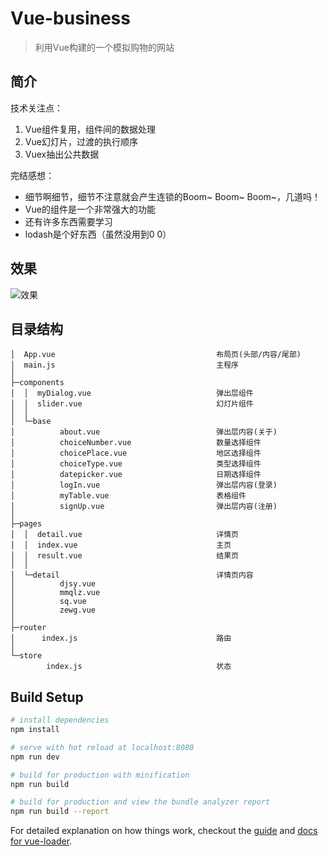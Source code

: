 # Vue-business

> 利用Vue构建的一个模拟购物的网站

## 简介
技术关注点：
1. Vue组件复用，组件间的数据处理
2. Vue幻灯片，过渡的执行顺序
3. Vuex抽出公共数据

完结感想：  
 * 细节啊细节，细节不注意就会产生连锁的Boom~ Boom~ Boom~，几道吗！
 * Vue的组件是一个非常强大的功能
 * 还有许多东西需要学习
 * lodash是个好东西（虽然没用到0 0）

## 效果
![效果](./move.gif)

## 目录结构
```
│  App.vue                                    布局页(头部/内容/尾部)
│  main.js                                    主程序
│
├─components
│  │  myDialog.vue                            弹出层组件     
│  │  slider.vue                              幻灯片组件
│  │
│  └─base
│          about.vue                          弹出层内容(关于)
│          choiceNumber.vue                   数量选择组件
│          choicePlace.vue                    地区选择组件
│          choiceType.vue                     类型选择组件
│          datepicker.vue                     日期选择组件
│          logIn.vue                          弹出层内容(登录)
│          myTable.vue                        表格组件
│          signUp.vue                         弹出层内容(注册)
│
├─pages
│  │  detail.vue                              详情页
│  │  index.vue                               主页
│  │  result.vue                              结果页
│  │
│  └─detail                                   详情页内容
│          djsy.vue
│          mmqlz.vue
│          sq.vue
│          zewg.vue
│
├─router
│      index.js                               路由
│
└─store
        index.js                              状态
```

## Build Setup

``` bash
# install dependencies
npm install

# serve with hot reload at localhost:8080
npm run dev

# build for production with minification
npm run build

# build for production and view the bundle analyzer report
npm run build --report
```

For detailed explanation on how things work, checkout the [guide](http://vuejs-templates.github.io/webpack/) and [docs for vue-loader](http://vuejs.github.io/vue-loader).
